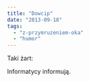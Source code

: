 ```yaml
---
title: "Dowcip"
date: "2013-09-18"
tags:
  - "z-przymruzeniem-oka"
  - "humor"
---
```


Taki żart:

Informatycy informują.
